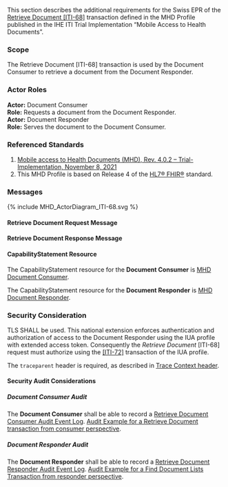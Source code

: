 This section describes the additional requirements for the Swiss EPR of the [Retrieve Document
[ITI-68]](https://profiles.ihe.net/ITI/MHD/ITI-68.html) transaction defined in the MHD Profile published in the IHE ITI
Trial Implementation “Mobile Access to Health Documents”.

### Scope

The Retrieve Document [ITI-68] transaction is used by the Document Consumer to retrieve a
document from the Document Responder. 

### Actor Roles

**Actor:** Document Consumer   
**Role:** Requests a document from the Document Responder.   
**Actor:** Document Responder   
**Role:** Serves the document to the Document Consumer.   

### Referenced Standards

1. [Mobile access to Health Documents (MHD), Rev. 4.0.2 – Trial-Implementation,  November 8, 2021](https://profiles.ihe.net/ITI/MHD/index.html) 
2. This MHD Profile is based on Release 4 of the [HL7® FHIR®](https://hl7.org/fhir/R4/index.html) standard.

### Messages

<div>{% include MHD_ActorDiagram_ITI-68.svg %}</div>

#### Retrieve Document Request Message

#### Retrieve Document Response Message

#### CapabilityStatement Resource

The CapabilityStatement resource for the **Document Consumer** is [MHD Document Consumer](CapabilityStatement-CH.MHD.DocumentConsumer.html).

The CapabilityStatement resource for the **Document Responder** is [MHD Document Responder](CapabilityStatement-CH.MHD.DocumentResponder.html).

### Security Consideration

TLS SHALL be used. This national extension enforces authentication and authorization of access to the
Document Responder using the IUA profile with extended access token. Consequently
the _Retrieve Document_ [ITI-68] request must authorize using the [[ITI-72]](https://profiles.ihe.net/ITI/IUA/index.html#372-incorporate-access-token-iti-72)
transaction of the IUA profile.

The `traceparent` header is required, as described in [Trace Context header](tracecontext.html).

#### Security Audit Considerations

##### Document Consumer Audit

The **Document Consumer** shall be able to record a
[Retrieve Document Consumer Audit Event Log](https://profiles.ihe.net/ITI/MHD/StructureDefinition-IHE.MHD.RetrieveDocument.Audit.Consumer.html).
[Audit Example for a Retrieve Document transaction from consumer perspective](https://profiles.ihe.net/ITI/MHD/AuditEvent-ex-auditRetrieveDocument-consumer.html).

##### Document Responder Audit

The **Document Responder** shall be able to record a
[Retrieve Document Responder Audit Event Log](https://profiles.ihe.net/ITI/MHD/StructureDefinition-IHE.MHD.RetrieveDocument.Audit.Responder.html).
[Audit Example for a Find Document Lists Transaction from responder perspective](https://profiles.ihe.net/ITI/MHD/AuditEvent-ex-auditRetrieveDocument-responder.html).
